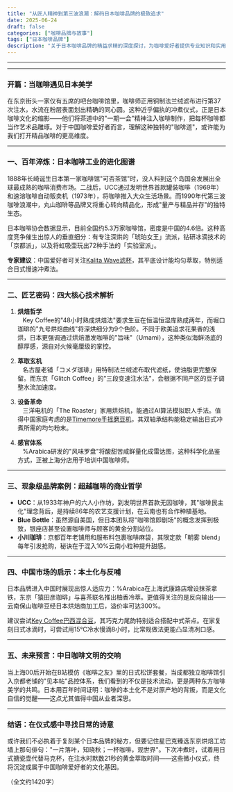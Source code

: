 ```yaml
---
title: "从匠人精神到第三波浪潮：解码日本咖啡品牌的极致追求"
date: 2025-06-24
draft: false
categories: ["咖啡品牌与故事"]
tags: ["日本咖啡品牌"]
description: "关于日本咖啡品牌的精益求精的深度探讨，为咖啡爱好者提供专业知识和实用指南。"
---
```


---

---

### 开篇：当咖啡遇见日本美学  
在东京街头一家仅有五席的吧台咖啡馆里，咖啡师正用铜制法兰绒滤布进行第37次注水，水流在粉层表面划出精确的同心圆。这种近乎偏执的冲煮仪式，正是日本咖啡文化的缩影——他们将茶道中的"一期一会"精神注入咖啡制作，把每杯咖啡都当作艺术品雕琢。对于中国咖啡爱好者而言，理解这种独特的"咖啡道"，或许能为我们打开精品咖啡的更高维度。

---

### 一、百年淬炼：日本咖啡工业的进化图谱  
1888年长崎诞生日本第一家咖啡馆"可否茶馆"时，没人料到这个岛国会发展出全球最成熟的咖啡消费市场。二战后，UCC通过发明世界首款罐装咖啡（1969年）和速溶咖啡自动贩卖机（1973年），将咖啡推入大众生活场景。而1990年代第三波咖啡浪潮中，丸山珈琲等品牌又将重心转向精品化，形成"量产与精品并存"的独特生态。

日本咖啡协会数据显示，目前全国约5.3万家咖啡馆，密度是中国的4.6倍。这种高度竞争催生出惊人的垂直细分：有专注深烘的「琥珀女王」流派，钻研冰滴技术的「京都派」，以及将虹吸壶玩出72种手法的「实验室派」。  

**专家建议**：中国爱好者可关注[Kalita Wave滤杯](https://www.amazon.com/s?k=Kalita%20Wave%E6%BB%A4%E6%9D%AF&tag=coffeeprism-20)，其平底设计能均匀萃取，特别适合日式慢速冲煮法。

---

### 二、匠艺密码：四大核心技术解析  
1. **烘焙哲学**  
   Key Coffee的"48小时熟成烘焙法"要求生豆在恒温恒湿库熟成两年，而堀口珈琲的"九号烘焙曲线"将深烘细分为9个色阶。不同于欧美追求花果香的浅烘，日本更强调通过烘焙激发咖啡的"旨味"（Umami），这种类似海鲜汤底的醇厚感，源自对火候毫厘级的掌控。

2. **萃取玄机**  
   名古屋老铺「コメダ珈琲」用特制法兰绒滤布取代滤纸，使油脂更完整保留。而东京「Glitch Coffee」的"三段变速注水法"，会根据不同产区的豆子调整水流加速度。  

3. **设备革命**  
   三洋电机的「The Roaster」家用烘焙机，能通过AI算法模拟职人手法。值得中国家庭考虑的是[Timemore手摇磨豆机](https://www.amazon.com/s?k=Timemore%E6%89%8B%E6%91%87%E7%A3%A8%E8%B1%86%E6%9C%BA&tag=coffeeprism-20)，其双轴承结构能稳定输出日式冲煮所需的均匀粉末。

4. **感官体系**  
   %Arabica研发的"风味罗盘"将酸甜苦咸鲜量化成雷达图，这种科学化品鉴方式，正被上海分店用于培训中国咖啡师。

---

### 三、现象级品牌案例：超越咖啡的商业哲学  
- **UCC**：从1933年神户的六人小作坊，到发明世界首款无因咖啡，其"咖啡民主化"理念背后，是持续86年的农艺支援计划，在云南也有合作种植基地。  
- **Blue Bottle**：虽然源自美国，但日本团队将"咖啡馆即剧场"的概念发挥到极致，银座店甚至设置咖啡师与顾客的黄金分割站位。  
- **小川珈琲**：京都百年老铺用和服布料包裹咖啡麻袋，其限定款「朝雾 blend」每年引发抢购，秘诀在于混入10%云南小粒种提升甜感。

---

### 四、中国市场的启示：本土化与反哺  
日本品牌进入中国时展现出惊人适应力：%Arabica在上海武康路店增设抹茶拿铁，东京「猿田彦珈琲」与喜茶联名推出柚香冷萃。更值得关注的是反向输出——云南保山咖啡豆经日本烘焙商加工后，溢价率可达300%。  

建议尝试[Key Coffee巴西混合豆](https://www.amazon.com/s?k=Key%20Coffee%E5%B7%B4%E8%A5%BF%E6%B7%B7%E5%90%88%E8%B1%86&tag=coffeeprism-20)，其巧克力尾韵特别适合搭配中式茶点。在家复刻日式冰滴时，可尝试用15℃冷水慢滴8小时，比常规做法更能凸显清冽口感。

---

### 五、未来预言：中日咖啡文明的交响  
当上海00后开始在B站模仿《咖啡之友》里的日式松饼套餐，当成都独立咖啡馆引入京都老铺的"见本帖"品控体系，我们看到的不仅是技术流动，更是两种东方咖啡美学的共鸣。日本用百年时间证明：咖啡的本土化不是对原产地的背叛，而是文化自信的觉醒——这点尤其值得中国从业者深思。

---

### 结语：在仪式感中寻找日常的诗意  
或许我们不必执着于复刻某个日本品牌的秘方，但要记住星巴克臻选东京烘焙工坊墙上那句俳句："一片落叶，知晓秋；一杯咖啡，观世界"。下次冲煮时，试着用日式搪瓷壶代替马克杯，在注水时默数21秒的黄金萃取时间——这些微小仪式，终将沉淀成属于中国咖啡爱好者的文化基因。

（全文约1420字）